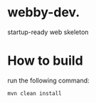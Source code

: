 # webby-dev.
startup-ready web skeleton
# How to build 
run the following command:
```
mvn clean install
```

